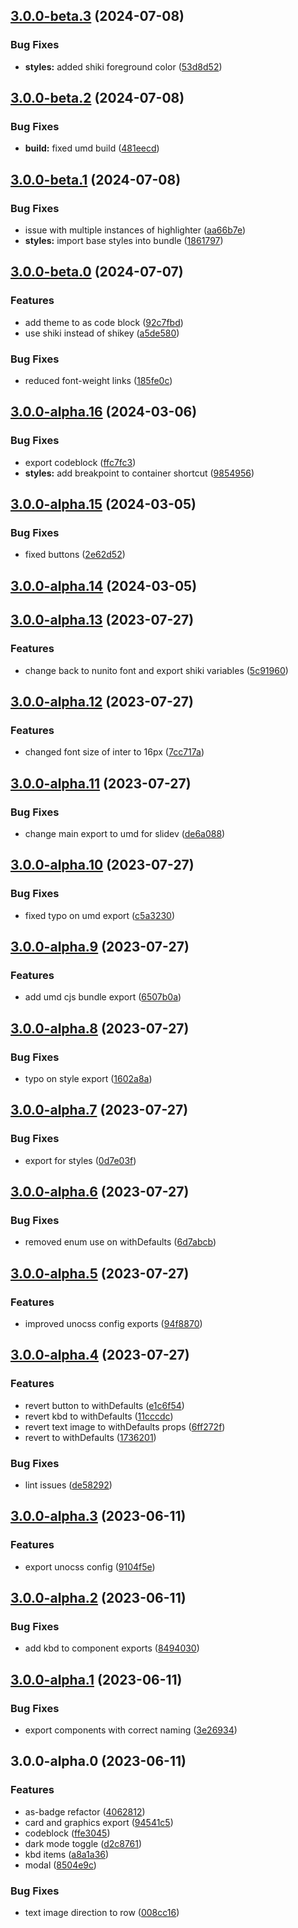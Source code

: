 

## [3.0.0-beta.3](https://github.com/alvarosabu/ui/compare/3.0.0-beta.2...3.0.0-beta.3) (2024-07-08)


### Bug Fixes

* **styles:** added shiki foreground color ([53d8d52](https://github.com/alvarosabu/ui/commit/53d8d529410ffb15c877511a0122e07064f5bd2f))

## [3.0.0-beta.2](https://github.com/alvarosabu/ui/compare/3.0.0-beta.1...3.0.0-beta.2) (2024-07-08)


### Bug Fixes

* **build:** fixed umd build ([481eecd](https://github.com/alvarosabu/ui/commit/481eecdc5e3da20e3a5925912d0369c048d3a359))

## [3.0.0-beta.1](https://github.com/alvarosabu/ui/compare/3.0.0-beta.0...3.0.0-beta.1) (2024-07-08)


### Bug Fixes

* issue with multiple instances of highlighter ([aa66b7e](https://github.com/alvarosabu/ui/commit/aa66b7e65f29d680d6a7f53d7d61a8b2f25faf54))
* **styles:** import base styles into bundle ([1861797](https://github.com/alvarosabu/ui/commit/1861797ec649b3f5e679cd408c8d0c799595d394))

## [3.0.0-beta.0](https://github.com/alvarosabu/ui/compare/3.0.0-alpha.16...3.0.0-beta.0) (2024-07-07)


### Features

* add theme to as code block ([92c7fbd](https://github.com/alvarosabu/ui/commit/92c7fbda47e8dd1e7b20fb6f2e059267d63608a4))
* use shiki instead of shikey ([a5de580](https://github.com/alvarosabu/ui/commit/a5de580b5a3a72fc1326a8f0b552cbbdb5ee6c40))


### Bug Fixes

* reduced font-weight links ([185fe0c](https://github.com/alvarosabu/ui/commit/185fe0cbcf51ea2a6cf5b52419d5e9122809f9cb))

## [3.0.0-alpha.16](https://github.com/alvarosabu/ui/compare/3.0.0-alpha.15...3.0.0-alpha.16) (2024-03-06)


### Bug Fixes

* export codeblock ([ffc7fc3](https://github.com/alvarosabu/ui/commit/ffc7fc3cf9350fd6479de438b8612ada646223d4))
* **styles:** add breakpoint to container shortcut ([9854956](https://github.com/alvarosabu/ui/commit/98549564e828b00f688d43a04fc80a84ed31490f))

## [3.0.0-alpha.15](https://github.com/alvarosabu/ui/compare/3.0.0-alpha.14...3.0.0-alpha.15) (2024-03-05)


### Bug Fixes

* fixed buttons ([2e62d52](https://github.com/alvarosabu/ui/commit/2e62d520f7bf8da71850f7d97a9254c2b649904d))

## [3.0.0-alpha.14](https://github.com/alvarosabu/ui/compare/3.0.0-alpha.13...3.0.0-alpha.14) (2024-03-05)

## [3.0.0-alpha.13](https://github.com/alvarosabu/ui/compare/3.0.0-alpha.12...3.0.0-alpha.13) (2023-07-27)


### Features

* change back to nunito font and export shiki variables ([5c91960](https://github.com/alvarosabu/ui/commit/5c91960f3d1221eaf7425ded9b97449d2aecc59e))

## [3.0.0-alpha.12](https://github.com/alvarosabu/ui/compare/3.0.0-alpha.11...3.0.0-alpha.12) (2023-07-27)


### Features

* changed font size of inter to 16px ([7cc717a](https://github.com/alvarosabu/ui/commit/7cc717a0be22098f562ef27416ffbaeae65b5259))

## [3.0.0-alpha.11](https://github.com/alvarosabu/ui/compare/3.0.0-alpha.10...3.0.0-alpha.11) (2023-07-27)


### Bug Fixes

* change main export to umd for slidev ([de6a088](https://github.com/alvarosabu/ui/commit/de6a0880b8d4d0897d525ffe43a420bbea0ee948))

## [3.0.0-alpha.10](https://github.com/alvarosabu/ui/compare/3.0.0-alpha.9...3.0.0-alpha.10) (2023-07-27)


### Bug Fixes

* fixed typo on umd export ([c5a3230](https://github.com/alvarosabu/ui/commit/c5a3230474883424ac4fb56e1d9d0359f9843aac))

## [3.0.0-alpha.9](https://github.com/alvarosabu/ui/compare/3.0.0-alpha.8...3.0.0-alpha.9) (2023-07-27)


### Features

* add umd cjs bundle export ([6507b0a](https://github.com/alvarosabu/ui/commit/6507b0ae627c0e0832e4e9fda714f6ae409f5c78))

## [3.0.0-alpha.8](https://github.com/alvarosabu/ui/compare/3.0.0-alpha.7...3.0.0-alpha.8) (2023-07-27)


### Bug Fixes

* typo on style export ([1602a8a](https://github.com/alvarosabu/ui/commit/1602a8a336af9182894ec5c4c43255d72681350f))

## [3.0.0-alpha.7](https://github.com/alvarosabu/ui/compare/3.0.0-alpha.6...3.0.0-alpha.7) (2023-07-27)


### Bug Fixes

* export for styles ([0d7e03f](https://github.com/alvarosabu/ui/commit/0d7e03fccecff4563d01800c34daf2d50d53feae))

## [3.0.0-alpha.6](https://github.com/alvarosabu/ui/compare/3.0.0-alpha.5...3.0.0-alpha.6) (2023-07-27)


### Bug Fixes

* removed enum use on withDefaults ([6d7abcb](https://github.com/alvarosabu/ui/commit/6d7abcb5af358959eb748570a49d77026834c56b))

## [3.0.0-alpha.5](https://github.com/alvarosabu/ui/compare/3.0.0-alpha.4...3.0.0-alpha.5) (2023-07-27)


### Features

* improved unocss config exports ([94f8870](https://github.com/alvarosabu/ui/commit/94f88707d1d79d2d05249ce1218dc1368b2a2cb6))

## [3.0.0-alpha.4](https://github.com/alvarosabu/ui/compare/3.0.0-alpha.3...3.0.0-alpha.4) (2023-07-27)


### Features

* revert button to withDefaults ([e1c6f54](https://github.com/alvarosabu/ui/commit/e1c6f54633250e46922e744a63a6aa80863c1d66))
* revert kbd to withDefaults ([11cccdc](https://github.com/alvarosabu/ui/commit/11cccdc48b55e575a462d3cbf89e3179a8f69101))
* revert text image to withDefaults props ([6ff272f](https://github.com/alvarosabu/ui/commit/6ff272f8c04f3c18cd58c68f6c2a669091467047))
* revert to withDefaults ([1736201](https://github.com/alvarosabu/ui/commit/17362017f552483956596478c5b5ebdf79844f76))


### Bug Fixes

* lint issues ([de58292](https://github.com/alvarosabu/ui/commit/de58292d4d0e9a7c287518d021736b5007c98be0))

## [3.0.0-alpha.3](https://github.com/alvarosabu/ui/compare/3.0.0-alpha.2...3.0.0-alpha.3) (2023-06-11)


### Features

* export unocss config ([9104f5e](https://github.com/alvarosabu/ui/commit/9104f5e3c754369cc58c6dfc7fe7960042249186))

## [3.0.0-alpha.2](https://github.com/alvarosabu/ui/compare/3.0.0-alpha.1...3.0.0-alpha.2) (2023-06-11)


### Bug Fixes

* add kbd to component exports ([8494030](https://github.com/alvarosabu/ui/commit/849403053c05f7a05a9c8e82009d7542c3bb4230))

## [3.0.0-alpha.1](https://github.com/alvarosabu/ui/compare/3.0.0-alpha.0...3.0.0-alpha.1) (2023-06-11)


### Bug Fixes

* export components with correct naming ([3e26934](https://github.com/alvarosabu/ui/commit/3e26934a5b34a8305ab2bf544fa360ab8b278ad3))

## 3.0.0-alpha.0 (2023-06-11)


### Features

* as-badge refactor ([4062812](https://github.com/alvarosabu/ui/commit/40628124ef23d3af7e578c5f3847a6812cb68e3d))
* card and graphics export ([94541c5](https://github.com/alvarosabu/ui/commit/94541c54e93cc96eaf622e868c8d3a0c04f9e4e3))
* codeblock ([ffe3045](https://github.com/alvarosabu/ui/commit/ffe3045a26b45eaaa1ab9de0520a71281acd45fd))
* dark mode toggle ([d2c8761](https://github.com/alvarosabu/ui/commit/d2c8761d89a200a61cc21845aa517163dd447153))
* kbd items ([a8a1a36](https://github.com/alvarosabu/ui/commit/a8a1a36a06624c73ed31f99699015191487c0093))
* modal ([8504e9c](https://github.com/alvarosabu/ui/commit/8504e9c2fab1ff5a718c7d822adaccd986bfc2cd))


### Bug Fixes

* text image direction to row ([008cc16](https://github.com/alvarosabu/ui/commit/008cc16d54b084893052bae18500f119f8bc4bf3))
